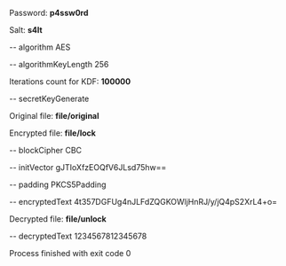 Password: **p4ssw0rd**

Salt: **s4lt**

-- algorithm AES

-- algorithmKeyLength 256

Iterations count for KDF: **100000**

-- secretKeyGenerate

Original file: **file/original**

Encrypted file: **file/lock**

-- blockCipher CBC

-- initVector gJTIoXfzEOQfV6JLsd75hw==

-- padding PKCS5Padding

-- encryptedText 4t357DGFUg4nJLFdZQGKOWljHnRJ/y/jQ4pS2XrL4+o=

Decrypted file: **file/unlock**

-- decryptedText 1234567812345678

Process finished with exit code 0

